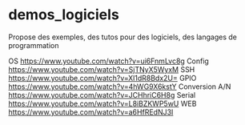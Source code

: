 # demos_logiciels
Propose des exemples, des tutos pour des logiciels, des langages de programmation

OS
https://www.youtube.com/watch?v=ui6FnmLvc8g
Config
https://www.youtube.com/watch?v=SjTNyX5WyxM
SSH
https://www.youtube.com/watch?v=Xl1dR8Bdx2U=
GPIO
https://www.youtube.com/watch?v=4hWG9X6kstY
Conversion A/N
https://www.youtube.com/watch?v=JCHhriC6H8g
Serial
https://www.youtube.com/watch?v=L8iBZKWP5wU
WEB
https://www.youtube.com/watch?v=a6HfREdNJ3I
